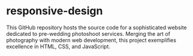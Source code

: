 # responsive-design
This GitHub repository hosts the source code for a sophisticated website dedicated to pre-wedding photoshoot services. Merging the art of photography with modern web development, this project exemplifies excellence in HTML, CSS, and JavaScript.
